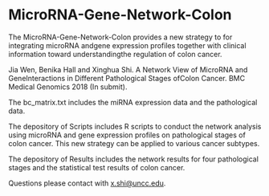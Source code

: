 # MicroRNA-Gene-Network-Colon

The MicroRNA-Gene-Network-Colon provides a new strategy to for integrating microRNA andgene expression profiles together with clinical information toward understandingthe regulation of colon cancer. 

Jia Wen, Benika Hall and Xinghua Shi. A Network View of MicroRNA and GeneInteractions in Different Pathological Stages ofColon Cancer. BMC Medical Genomics 2018 (In submit).

The bc_matrix.txt includes the miRNA expression data and the pathological data.

The depository of Scripts includes R scripts to conduct the network analysis using microRNA and gene expression profiles on pathological stages of colon cancer. This new strategy can be applied to various cancer subtypes.

The depository of Results includes the network results for four pathological stages and the statistical test results of colon cancer. 

Questions please contact with x.shi@uncc.edu.
